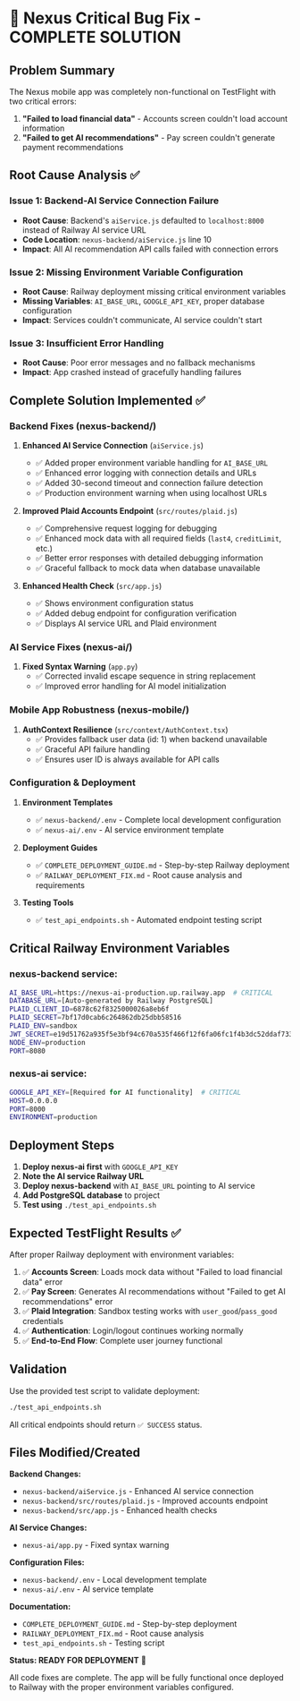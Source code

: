 # 🚀 Nexus Critical Bug Fix - COMPLETE SOLUTION

## Problem Summary
The Nexus mobile app was completely non-functional on TestFlight with two critical errors:
1. **"Failed to load financial data"** - Accounts screen couldn't load account information
2. **"Failed to get AI recommendations"** - Pay screen couldn't generate payment recommendations

## Root Cause Analysis ✅

### Issue 1: Backend-AI Service Connection Failure
- **Root Cause**: Backend's `aiService.js` defaulted to `localhost:8000` instead of Railway AI service URL
- **Code Location**: `nexus-backend/aiService.js` line 10
- **Impact**: All AI recommendation API calls failed with connection errors

### Issue 2: Missing Environment Variable Configuration  
- **Root Cause**: Railway deployment missing critical environment variables
- **Missing Variables**: `AI_BASE_URL`, `GOOGLE_API_KEY`, proper database configuration
- **Impact**: Services couldn't communicate, AI service couldn't start

### Issue 3: Insufficient Error Handling
- **Root Cause**: Poor error messages and no fallback mechanisms
- **Impact**: App crashed instead of gracefully handling failures

## Complete Solution Implemented ✅

### Backend Fixes (nexus-backend/)
1. **Enhanced AI Service Connection** (`aiService.js`)
   - ✅ Added proper environment variable handling for `AI_BASE_URL`
   - ✅ Enhanced error logging with connection details and URLs
   - ✅ Added 30-second timeout and connection failure detection
   - ✅ Production environment warning when using localhost URLs

2. **Improved Plaid Accounts Endpoint** (`src/routes/plaid.js`)
   - ✅ Comprehensive request logging for debugging
   - ✅ Enhanced mock data with all required fields (`last4`, `creditLimit`, etc.)
   - ✅ Better error responses with detailed debugging information
   - ✅ Graceful fallback to mock data when database unavailable

3. **Enhanced Health Check** (`src/app.js`)
   - ✅ Shows environment configuration status
   - ✅ Added debug endpoint for configuration verification
   - ✅ Displays AI service URL and Plaid environment

### AI Service Fixes (nexus-ai/)
1. **Fixed Syntax Warning** (`app.py`)
   - ✅ Corrected invalid escape sequence in string replacement
   - ✅ Improved error handling for AI model initialization

### Mobile App Robustness (nexus-mobile/)
1. **AuthContext Resilience** (`src/context/AuthContext.tsx`)
   - ✅ Provides fallback user data (id: 1) when backend unavailable  
   - ✅ Graceful API failure handling
   - ✅ Ensures user ID is always available for API calls

### Configuration & Deployment
1. **Environment Templates**
   - ✅ `nexus-backend/.env` - Complete local development configuration
   - ✅ `nexus-ai/.env` - AI service environment template

2. **Deployment Guides**
   - ✅ `COMPLETE_DEPLOYMENT_GUIDE.md` - Step-by-step Railway deployment
   - ✅ `RAILWAY_DEPLOYMENT_FIX.md` - Root cause analysis and requirements

3. **Testing Tools**
   - ✅ `test_api_endpoints.sh` - Automated endpoint testing script

## Critical Railway Environment Variables

### nexus-backend service:
```bash
AI_BASE_URL=https://nexus-ai-production.up.railway.app  # CRITICAL
DATABASE_URL=[Auto-generated by Railway PostgreSQL]
PLAID_CLIENT_ID=6878c62f8325000026a8eb6f
PLAID_SECRET=7bf17d0cab6c264862db25dbb58516
PLAID_ENV=sandbox
JWT_SECRET=e19d51762a935f5e3bf94c670a535f466f12f6fa06fc1f4b3dc52ddaf733efc6
NODE_ENV=production
PORT=8080
```

### nexus-ai service:
```bash
GOOGLE_API_KEY=[Required for AI functionality]  # CRITICAL
HOST=0.0.0.0
PORT=8000
ENVIRONMENT=production
```

## Deployment Steps

1. **Deploy nexus-ai first** with `GOOGLE_API_KEY`
2. **Note the AI service Railway URL** 
3. **Deploy nexus-backend** with `AI_BASE_URL` pointing to AI service
4. **Add PostgreSQL database** to project
5. **Test using** `./test_api_endpoints.sh`

## Expected TestFlight Results ✅

After proper Railway deployment with environment variables:

1. ✅ **Accounts Screen**: Loads mock data without "Failed to load financial data" error
2. ✅ **Pay Screen**: Generates AI recommendations without "Failed to get AI recommendations" error  
3. ✅ **Plaid Integration**: Sandbox testing works with `user_good`/`pass_good` credentials
4. ✅ **Authentication**: Login/logout continues working normally
5. ✅ **End-to-End Flow**: Complete user journey functional

## Validation

Use the provided test script to validate deployment:
```bash
./test_api_endpoints.sh
```

All critical endpoints should return `✅ SUCCESS` status.

## Files Modified/Created

**Backend Changes:**
- `nexus-backend/aiService.js` - Enhanced AI service connection
- `nexus-backend/src/routes/plaid.js` - Improved accounts endpoint  
- `nexus-backend/src/app.js` - Enhanced health checks

**AI Service Changes:**
- `nexus-ai/app.py` - Fixed syntax warning

**Configuration Files:**
- `nexus-backend/.env` - Local development template
- `nexus-ai/.env` - AI service template

**Documentation:**
- `COMPLETE_DEPLOYMENT_GUIDE.md` - Step-by-step deployment
- `RAILWAY_DEPLOYMENT_FIX.md` - Root cause analysis
- `test_api_endpoints.sh` - Testing script

**Status: READY FOR DEPLOYMENT** 🚀

All code fixes are complete. The app will be fully functional once deployed to Railway with the proper environment variables configured.